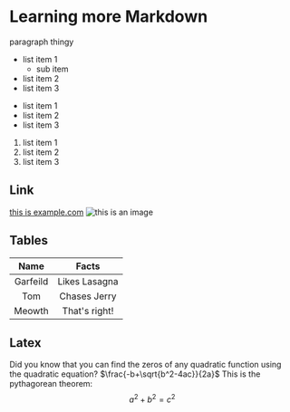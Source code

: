 # Learning more Markdown

paragraph thingy

- list item 1
	- sub item
- list item 2
- list item 3

* list item 1
* list item 2
* list item 3

1. list item 1
2. list item 2
3. list item 3

## Link

[this is example.com](https://www.example.com)
![this is an image](https://media.istockphoto.com/id/1154370446/photo/funny-raccoon-in-green-sunglasses-showing-a-rock-gesture-isolated-on-white-background.jpg?s=612x612&w=0&k=20&c=kkZiaB9Q-GbY5gjf6WWURzEpLzNrpjZp_tn09GB21bI=)

## Tables
|Name     | Facts         |
|:-------:|:-------------:|
|Garfeild | Likes Lasagna |
|Tom      | Chases Jerry  |
|Meowth   | That's right! |

## Latex

Did you know that you can find the zeros of any quadratic function using the quadratic equation? $\frac{-b+\sqrt{b^2-4ac}}{2a}$
This is the pythagorean theorem: $$a^2+b^2=c^2$$

